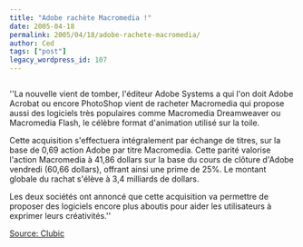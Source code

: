 ```yaml
---
title: "Adobe rachète Macromedia !"
date: 2005-04-18
permalink: 2005/04/18/adobe-rachete-macromedia/
author: Ced
tags: ["post"]
legacy_wordpress_id: 107
---
```


<img src="https://64k.be/wp-content/uploads/2006/adobe.gif" alt="" />

''La nouvelle vient de tomber, l'éditeur Adobe Systems a qui l'on doit Adobe Acrobat ou encore PhotoShop vient de racheter Macromedia qui propose aussi des logiciels très populaires comme Macromedia Dreamweaver ou Macromedia Flash, le célèbre format d'animation utilisé sur la toile.

<!-- excerpt -->

Cette acquisition s'effectuera intégralement par échange de titres, sur la base de 0,69 action Adobe par titre Macromedia. Cette parité valorise l'action Macromedia à 41,86 dollars sur la base du cours de clôture d'Adobe vendredi (60,66 dollars), offrant ainsi une prime de 25%. Le montant globale du rachat s'élève à 3,4 milliards de dollars.

Les deux sociétés ont annoncé que cette acquisition va permettre de proposer des logiciels encore plus aboutis pour aider les utilisateurs à exprimer leurs créativités.''

<a href="http://www.clubic.com/actualite-19634-adobe-rachete-macromedia-.html" hreflang="fr">Source: Clubic</a>
